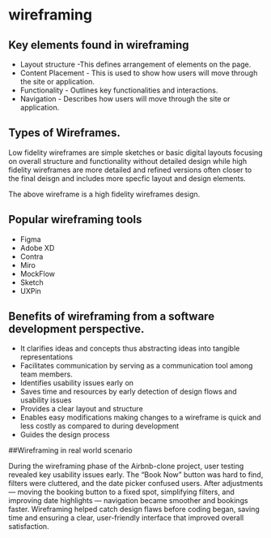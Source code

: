 # wireframing

## Key elements found in wireframing

- Layout structure -This defines arrangement of elements on the page.
- Content Placement - This is used to show how users will move through the site or application.
- Functionality - Outlines key functionalities and interactions.
- Navigation - Describes how users will move through the site or application.

## Types of Wireframes.

Low fidelity wireframes are simple sketches or basic digital layouts focusing on overall structure and functionality without detailed design while high fidelity wireframes are more detailed and refined versions often closer to the final deisgn and includes more specfic layout and design elements.

The above wireframe is a high fidelity wireframes design.

## Popular wireframing tools

- Figma
- Adobe XD
- Contra
- Miro
- MockFlow
- Sketch
- UXPin

## Benefits of wireframing from a software development perspective.

- It clarifies ideas and concepts thus abstracting ideas into tangible representations
- Facilitates communication by serving as a communication tool among team members.
- Identifies usability issues early on
- Saves time and resources by early detection of design flows and usability issues
- Provides a clear layout and structure
- Enables easy modifications making changes to a wireframe is quick and less costly as compared to during development
- Guides the design process

##Wireframing in real world scenario

During the wireframing phase of the Airbnb-clone project, user testing revealed key usability issues early. The “Book Now” button was hard to find, filters were cluttered, and the date picker confused users.
After adjustments — moving the booking button to a fixed spot, simplifying filters, and improving date highlights — navigation became smoother and bookings faster.
Wireframing helped catch design flaws before coding began, saving time and ensuring a clear, user-friendly interface that improved overall satisfaction.
